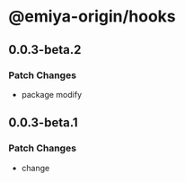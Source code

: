 # @emiya-origin/hooks

## 0.0.3-beta.2

### Patch Changes

- package modify

## 0.0.3-beta.1

### Patch Changes

- change
